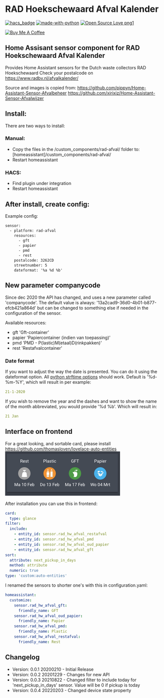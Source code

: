 # RAD Hoekschewaard Afval Kalender

[![hacs_badge](https://img.shields.io/badge/HACS-Default-orange.svg)](https://github.com/custom-components/hacs)
[![made-with-python](https://img.shields.io/badge/Made%20with-Python-1f425f.svg)](https://www.python.org/)
[![Open Source Love png1](https://badges.frapsoft.com/os/v1/open-source.png?v=103)](https://github.com/ellerbrock/open-source-badges/)

<a href="https://www.buymeacoffee.com/johnwulp" target="_blank"><img src="https://cdn.buymeacoffee.com/buttons/default-orange.png" alt="Buy Me A Coffee" style="height: 51px !important;width: 217px !important;" ></a>

## Home Assisant sensor component for RAD Hoekschewaard Afval Kalender
Provides Home Assistant sensors for the Dutch waste collectors RAD Hoekschewaard 
Check your postalcode on https://www.radbv.nl/afvalkalender/

Source and images is copied from:
https://github.com/pippyn/Home-Assistant-Sensor-Afvalbeheer
https://github.com/xirixiz/Home-Assistant-Sensor-Afvalwijzer

## Install:
There are two ways to install:

### Manual:
- Copy the files in the /custom_components/rad-afval/ folder to: [homeassistant]/custom_components/rad-afval/
- Restart homeassistant

### HACS: 
- Find plugin under integration
- Restart homeassistant

## After install, create config:
Example config:
```Configuration.yaml:
sensor:
  - platform: rad-afval
    resources:
      - gft
      - papier
      - pmd
      - rest
    postalcode: 3262CD
    streetnumber: 5
    dateformat: '%a %d %b'
```

## New parameter companycode
Since dec 2020 the API has changed, and uses a new parameter called 'companycode'. The default value is always: '13a2cad9-36d0-4b01-b877-efcb421a864d' but can be changed to something else if needed in the configuration of the sensor.

Available resources:

- gft 'Gft-container'
- papier 'Papiercontainer (indien van toepassing)'
- pmd 'PMD - P(lastic)M(etaal)D(rinkpakken)'
- rest	'Restafvalcontainer'

### Date format
If you want to adjust the way the date is presented. You can do it using the dateformat option. All [python strftime options](http://strftime.org/) should work.
Default is '%d-%m-%Y', which will result in per example: 
```yaml
21-1-2020
```
If you wish to remove the year and the dashes and want to show the name of the month abbreviated, you would provide '%d %b'. Which will result in: 
```yaml
21 Jan
```
## Interface on frontend
For a great looking, and sortable card, please install https://github.com/thomasloven/lovelace-auto-entities
![Frontend](frontend.png)

After installation you can use this in frontend:
```yaml
card:
  type: glance
filter:
  include:
    - entity_id: sensor.rad_hw_afval_restafval
    - entity_id: sensor.rad_hw_afval_pmd
    - entity_id: sensor.rad_hw_afval_oud_papier
    - entity_id: sensor.rad_hw_afval_gft
sort:
  attribute: next_pickup_in_days
  method: attribute
  numeric: true
type: 'custom:auto-entities'
```

I renamed the sensors to shorter one's with this in configuration.yaml:
```yaml
homeassistant:
  customize:
    sensor.rad_hw_afval_gft:
      friendly_name: GFT
    sensor.rad_hw_afval_oud_papier:
      friendly_name: Papier
    sensor.rad_hw_afval_pmd:
      friendly_name: Plastic
    sensor.rad_hw_afval_restafval:
      friendly_name: Rest
```

## Changelog
- Version: 0.0.1  20200210 - Initial Release
- Version: 0.0.2  20201229 - Changes for new API
- Version: 0.0.3  20210822 - Changed filter to include today for 'next_pickup_in_days' sensor. Value will be 0 if pickup is today
- Version: 0.0.4  20220203 - Changed device state property